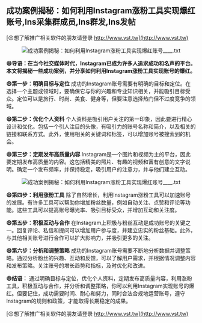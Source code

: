 ## **成功案例揭秘：如何利用Instagram涨粉工具实现爆红账号,Ins采集群成员,Ins群发,Ins发帖**

[😍想了解推广相关软件的朋友请登录 http://www.vst.tw](http://www.vst.tw)

 <center><img src="https://vst.tw/MP4/tuiguang/png/7.png" alt="成功案例揭秘：如何利用Instagram涨粉工具实现爆红账号____.txt"></center>

**😄导语：在当今社交媒体时代，Instagram已成为许多人追求成功和名声的平台。本文将揭秘一些成功案例，并分享如何利用Instagram涨粉工具实现账号的爆红。**

**😄第一步：明确目标与定位**
成功的Instagram账号需要有明确的目标和定位。在选择一个主题或领域时，要确保它与你的兴趣和专业知识相关，并能吸引目标受众。定位可以是旅行、时尚、美食、健身等，但要注意选择热门但不过度竞争的领域。

**😄第二步：优化个人资料**
个人资料是吸引用户关注的第一印象，因此要进行精心设计和优化。包括一个引人注目的头像，有吸引力的账号名称和简介，以及相关的链接和联系方式。此外，使用相关的关键词和标签，可以增加账号被搜索到的机会。

**😄第三步：定期发布高质量内容**
Instagram是一个图片和视频为主的平台，因此要定期发布高质量的内容。这包括精美的照片、有趣的视频和富有创意的文字说明。确定一个发布频率，并保持稳定，吸引用户的注意力，并与他们建立互动。

 <center><img src="https://vst.tw/MP4/tuiguang/png/0.png" alt="成功案例揭秘：如何利用Instagram涨粉工具实现爆红账号____.txt"></center>

**😄第四步：利用涨粉工具**
除了自然增长，利用Instagram涨粉工具可以加速账号的发展。有许多工具可以帮助你增加粉丝数量，例如自动关注、点赞和评论等功能。这些工具可以提高账号曝光率、吸引目标受众，并增加互动和关注度。

**😄第五步：积极互动与合作**
在Instagram上积极与粉丝互动是成功账号的关键之一。回复评论、私信和提问可以增加用户参与度，并建立忠实的粉丝基础。此外，与其他相关账号进行合作可以扩大影响力，并吸引更多的关注。

**😄第六步：分析和调整策略**
成功的Instagram账号需要不断地分析数据并调整策略。通过分析粉丝的兴趣、互动和反馈，可以了解用户需求，并根据情况调整内容和发布策略。关注账号的增长趋势和指标，及时优化和改进。

**😄结语：**
通过明确目标与定位，优化个人资料，定期发布高质量内容，利用涨粉工具，积极互动与合作，并分析和调整策略，你可以利用Instagram实现账号的爆红。但要记住，成功需要时间、耐心和努力，同时合法合规地运营账号，遵守Instagram的规则和政策，才能取得长期稳定的成果。

[😍想了解推广相关软件的朋友请登录 http://www.vst.tw](http://www.vst.tw)



